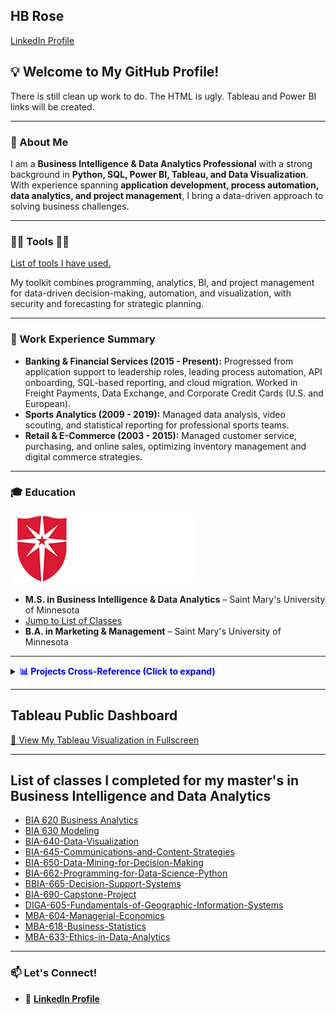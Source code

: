 ## HB Rose
[LinkedIn Profile](https://www.linkedin.com/in/hjalmaar-rose-ms-23a20851)

## 💡 Welcome to My GitHub Profile!
There is still clean up work to do. The HTML is ugly. Tableau and Power BI links will be created. 

---

### 👋 About Me

I am a **Business Intelligence & Data Analytics Professional** with a strong background in **Python, SQL, Power BI, Tableau, and Data Visualization**. With experience spanning **application development, process automation, data analytics, and project management**, I bring a data-driven approach to solving business challenges.

---

### 🔧🔧 Tools 🔧🔧
[List of tools I have used.](https://hbrose-bida.github.io/Python/Summary_of_Tools.html)

My toolkit combines programming, analytics, BI, and project management for data-driven decision-making, automation, and visualization, with security and forecasting for strategic planning.

---

### 🚀 Work Experience Summary

- **Banking & Financial Services (2015 - Present):** Progressed from application support to leadership roles, leading process automation, API onboarding, SQL-based reporting, and cloud migration. Worked in Freight Payments, Data Exchange, and Corporate Credit Cards (U.S. and European).
- **Sports Analytics (2009 - 2019):** Managed data analysis, video scouting, and statistical reporting for professional sports teams.
- **Retail & E-Commerce (2003 - 2015):** Managed customer service, purchasing, and online sales, optimizing inventory management and digital commerce strategies.

---

### 🎓  Education

![SMU Logo](https://raw.githubusercontent.com/HBRose-BIDA/Python/main/SMU-Logo_StackedHorizontalofM_FC_03_REV-WHT300.png)
- **M.S. in Business Intelligence & Data Analytics** – Saint Mary's University of Minnesota
- [Jump to List of Classes](#list-of-classes-i-completed-for-my-masters-in-business-intelligence-and-data-analytics)
- **B.A. in Marketing & Management** – Saint Mary's University of Minnesota

---

<details>
  <summary><span style="color: blue;"><strong>📊 Projects Cross-Reference (Click to expand)</strong></span></summary>
  
  - [Proficiency in SQL](https://hbrose-bida.github.io/Python/SQL.html)
  - [Programming Skills](https://hbrose-bida.github.io/Python/Programming.html)
  - [Data Modeling Techniques](https://hbrose-bida.github.io/Python/Data_Modeling.html)
  - [Statistical Analysis](https://hbrose-bida.github.io/Python/Statistical_Analysis.html)
  - [Machine Learning](https://hbrose-bida.github.io/Python/Machine_Learning.html)
  - [Big Data Technologies](https://hbrose-bida.github.io/Python/Big_Data.html)
  - [Data Visualization](https://hbrose-bida.github.io/Python/Visualization.html)
  - Cloud Computing - I have done some cloud computing. Azure, Google Drive, and some work things are in the cloud.
  - [Data Warehousing](https://hbrose-bida.github.io/Python/Data_Warehousing.html)
  - [ETL (Extract, Transform, Load) Processes](https://hbrose-bida.github.io/Python/ETL.html)
  - [SAS](https://hbrose-bida.github.io/Python/SAS.html)

</details>

---

## Tableau Public Dashboard

[🔗 View My Tableau Visualization in Fullscreen](https://public.tableau.com/views/Concessions11-13/Story1?:embed=y&:showVizHome=no)

---

## List of classes I completed for my master's in Business Intelligence and Data Analytics

- [BIA 620 Business Analytics](https://hbrose-bida.github.io/Classes/BIA_620.html)
- [BIA 630 Modeling](https://hbrose-bida.github.io/Classes/BIA_630.html)
- [BIA-640-Data-Visualization](https://hbrose-bida.github.io/Classes/BIA_640.html)
- [BIA-645-Communications-and-Content-Strategies](https://hbrose-bida.github.io/Classes/BIA_645.html)
- [BIA-650-Data-Mining-for-Decision-Making](https://hbrose-bida.github.io/Classes/BIA_650.html)
- [BIA-662-Programming-for-Data-Science-Python](https://hbrose-bida.github.io/Classes/BIA_662.html)
- [BBIA-665-Decision-Support-Systems](https://hbrose-bida.github.io/Classes/BIA_665.html)
- [BIA-690-Capstone-Project](https://hbrose-bida.github.io/Classes/BIA_690.html)
- [DIGA-605-Fundamentals-of-Geographic-Information-Systems](https://hbrose-bida.github.io/Classes/DIGA_605.html)
- [MBA-604-Managerial-Economics](https://hbrose-bida.github.io/Classes/MBA_604.html)
- [MBA-618-Business-Statistics](https://hbrose-bida.github.io/Classes/MBA_618.html)
- [MBA-633-Ethics-in-Data-Analytics](https://hbrose-bida.github.io/Classes/MBA_633.html)

---

### 📫 Let's Connect!

- 💼 **[LinkedIn Profile](https://www.linkedin.com/in/hjalmaar-rose-ms-23a20851)**
